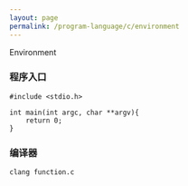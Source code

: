 ```yaml
---
layout: page
permalink: /program-language/c/environment
---
```


Environment

### 程序入口

    #include <stdio.h>

    int main(int argc, char **argv){
        return 0;
    }

### 编译器
    
    clang function.c


